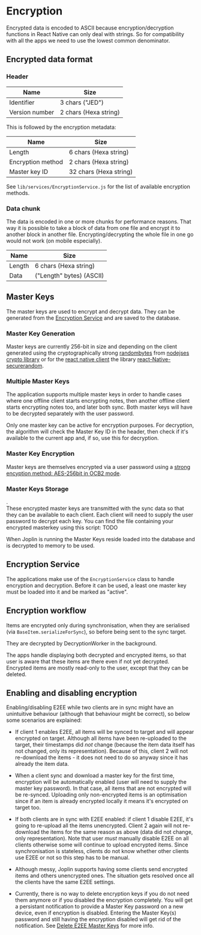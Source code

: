 # Encryption

Encrypted data is encoded to ASCII because encryption/decryption functions in React Native can only deal with strings. So for compatibility with all the apps we need to use the lowest common denominator.

## Encrypted data format

### Header

Name               |  Size
-------------------|-------------------------
Identifier         |  3 chars ("JED")
Version number     |  2 chars (Hexa string)

This is followed by the encryption metadata:

Name               |  Size
-------------------|-------------------------
Length             |  6 chars (Hexa string)
Encryption method  |  2 chars (Hexa string)
Master key ID      |  32 chars (Hexa string)

See `lib/services/EncryptionService.js` for the list of available encryption methods.

### Data chunk

The data is encoded in one or more chunks for performance reasons. That way it is possible to take a block of data from one file and encrypt it to another block in another file. Encrypting/decrypting the whole file in one go would not work (on mobile especially).

Name    |  Size
--------|----------------------------
Length  |  6 chars (Hexa string)
Data    |  ("Length" bytes) (ASCII)

## Master Keys

The master keys are used to encrypt and decrypt data. They can be generated from the [Encryption Service](https://github.com/laurent22/joplin/blob/e648392330fae711d79ade2903c2f7e21e8f3425/ReactNativeClient/lib/services/EncryptionService.js) and are saved to the database. 

### Master Key Generation

Master keys are currently 256-bit in size and depending on the client generated using the cryptographically strong [randombytes](https://github.com/laurent22/joplin/blob/e648392330fae711d79ade2903c2f7e21e8f3425/ReactNativeClient/lib/shim-init-node.js#L28) from [nodejses crypto library](https://nodejs.org/api/crypto.html#crypto_crypto_randombytes_size_callback) or for the [react native client](https://github.com/laurent22/joplin/blob/e648392330fae711d79ade2903c2f7e21e8f3425/ReactNativeClient/lib/shim-init-node.js) the library [react-Native-securerandom](https://github.com/rh389/react-native-securerandom).

### Multiple Master Keys
The application supports multiple master keys in order to handle cases where one offline client starts encrypting notes, then another offline client starts encrypting notes too, and later both sync. Both master keys will have to be decrypted separately with the user password.

Only one master key can be active for encryption purposes. For decryption, the algorithm will check the Master Key ID in the header, then check if it's available to the current app and, if so, use this for decryption.

### Master Key Encryption

Master keys are themselves encrypted via a user password using a [strong encyption method: AES-256bit in OCB2 mode](https://github.com/laurent22/joplin/blob/fb6dee32ac035b00153106273135fb16be4b4fa5/ReactNativeClient/lib/services/EncryptionService.js#L263). 

### Master Keys Storage

.  
These encrypted master keys are transmitted with the sync data so that they can be available to each client. Each client will need to supply the user password to decrypt each key. You can find the file containing your encrypted masterkey using this script: TODO

When Joplin is running the Master Keys reside loaded into the database and is decrypted to memory to be used.

## Encryption Service

The applications make use of the `EncryptionService` class to handle encryption and decryption. Before it can be used, a least one master key must be loaded into it and be marked as "active".

## Encryption workflow

Items are encrypted only during synchronisation, when they are serialised (via `BaseItem.serializeForSync`), so before being sent to the sync target.

They are decrypted by DecryptionWorker in the background.

The apps handle displaying both decrypted and encrypted items, so that user is aware that these items are there even if not yet decrypted. Encrypted items are mostly read-only to the user, except that they can be deleted.

## Enabling and disabling encryption

Enabling/disabling E2EE while two clients are in sync might have an unintuitive behaviour (although that behaviour might be correct), so below some scenarios are explained:

- If client 1 enables E2EE, all items will be synced to target and will appear encrypted on target. Although all items have been re-uploaded to the target, their timestamps did *not* change (because the item data itself has not changed, only its representation). Because of this, client 2 will not re-download the items - it does not need to do so anyway since it has already the item data.

- When a client sync and download a master key for the first time, encryption will be automatically enabled (user will need to supply the master key password). In that case, all items that are not encrypted will be re-synced. Uploading only non-encrypted items is an optimisation since if an item is already encrypted locally it means it's encrypted on target too.

- If both clients are in sync with E2EE enabled: if client 1 disable E2EE, it's going to re-upload all the items unencrypted. Client 2 again will not re-download the items for the same reason as above (data did not change, only representation). Note that user *must* manually disable E2EE on all clients otherwise some will continue to upload encrypted items. Since synchronisation is stateless, clients do not know whether other clients use E2EE or not so this step has to be manual.

- Although messy, Joplin supports having some clients send encrypted items and others unencrypted ones. The situation gets resolved once all the clients have the same E2EE settings.

- Currently, there is no way to delete encryption keys if you do not need them anymore or if you disabled the encryption completely. You will get a persistant notification to provide a Master Key password on a new device, even if encryption is disabled. Entering the Master Key(s) password and still having the encryption disabled will get rid of the notification. See [Delete E2EE Master Keys](https://discourse.joplinapp.org/t/delete-e2ee-master-keys/906) for more info.
